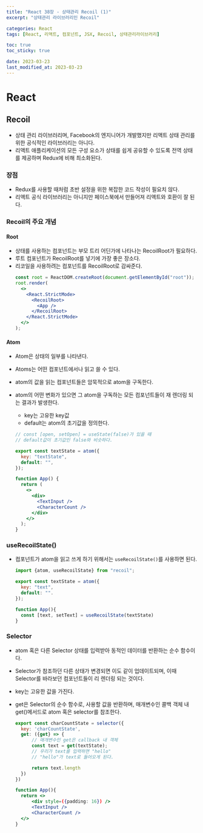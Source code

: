 ```yaml
---
title: "React 38장 - 상태관리 Recoil (1)"
excerpt: "상태관리 라이브러리인 Recoil"

categories: React
tags: [React, 리액트, 컴포넌트, JSX, Recoil, 상태관리라이브러리]

toc: true
toc_sticky: true

date: 2023-03-23
last_modified_at: 2023-03-23
---
```


# React

## Recoil

- 상태 관리 라이브러리며, Facebook의 엔지니어가 개발했지만 리액트 상태 관리를 위한 공식적인 라이브러리는 아니다.
- 리액트 애플리케이션의 모든 구성 요소가 상태를 쉽게 공유할 수 있도록 전역 상태를 제공하며 Redux에 비해 최소화된다.

### 장점

- Redux를 사용할 때처럼 초반 설정을 위한 복잡한 코드 작성이 필요치 않다.
- 리액트 공식 라이브러리는 아니지만 페이스북에서 만들어져 리액트와 호환이 잘 된다.

### Recoil의 주요 개념

#### Root

- 상태를 사용하는 컴포넌트는 부모 트리 어딘가에 나타나는 RecoilRoot가 필요하다.
- 루트 컴포넌트가 RecoilRoot를 넣기에 가장 좋은 장소다.
- 리코일을 사용하려는 컴포넌트를 RecoilRoot로 감싸준다.
  ```jsx
  const root = ReactDOM.createRoot(document.getElementById("root"));
  root.render(
    <>
      <React.StrictMode>
        <RecoilRoot>
          <App />
        </RecoilRoot>
      </React.StrictMode>
    </>
  );
  ```

#### Atom

- Atom은 상태의 일부를 나타낸다.
- Atoms는 어떤 컴포넌트에서나 읽고 쓸 수 있다.
- atom의 값을 읽는 컴포넌트들은 암묵적으로 atom을 구독한다.
- atom의 어떤 변화가 있으면 그 atom을 구독하는 모든 컴포넌트들이 재 렌더링 되는 결과가 발생한다.

  - key는 고유한 key값
  - default는 atom의 초기값을 정의한다.

  ```jsx
  // const [open, setOpen] = useState(false)가 있을 때
  // default값이 초기값인 false와 비슷하다.

  export const textState = atom({
    key: "textState",
    default: "",
  });

  function App() {
    return (
      <>
        <div>
          <TextInput />
          <CharacterCount />
        </div>
      </>
    );
  }
  ```

### useRecoilState()

- 컴포넌트가 atom을 읽고 쓰게 하기 위해서는 `useRecoilState()`를 사용하면 된다.

  ```jsx
  import {atom, useRecoilState} from "recoil";

  export const textState = atom({
    key: "text",
    default: "".
  });

  function App(){
    const [text, setText] = useRecoilState(textState)
  }
  ```

### Selector

- atom 혹은 다른 Selector 상태를 입력받아 동적인 데이터를 반환하는 순수 함수이다.
- Selector가 참조하던 다른 상태가 변경되면 이도 같이 업데이트되며, 이때 Selector를 바라보던 컴포넌트들이 리 렌더링 되는 것이다.
- key는 고유한 값을 가진다.
- get은 Selector의 순수 함수로, 사용할 값을 반환하며, 매개변수인 콜백 객체 내 get()메서드로 atom 혹은 selector를 참조한다.

  ```jsx
  export const charCountState = selector({
    key: 'charCountState',
    get: ({get} => {
        // 매개변수인 get은 callback 내 객체
        const text = get(textState);
        // 우리가 text를 입력하면 "hello"
        // "hello"가 text로 들어오게 된다.

        return text.length
    })
  })

  function App(){
    return <>
        <div style=({padding: 16}) />
        <TextInput />
        <CharacterCount />
    </>
  }
  ```
